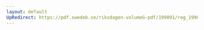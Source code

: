 ```yaml
---
layout: default
UpRedirect: https://pdf.swedeb.se/riksdagen-volumeG-pdf/199091/reg_199091/reg_199091_1144.pdf
---
```


